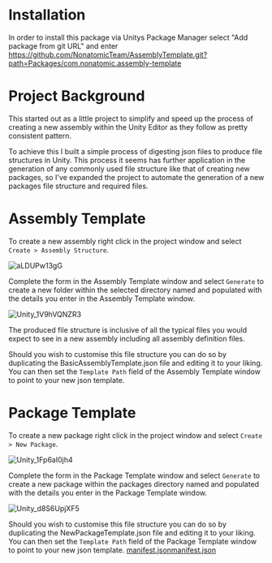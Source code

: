 # Installation
In order to install this package via Unitys Package Manager select "Add package from git URL" and enter https://github.com/NonatomicTeam/AssemblyTemplate.git?path=Packages/com.nonatomic.assembly-template

# Project Background
This started out as a little project to simplify and speed up the process of creating a new assembly within the Unity Editor as they follow as pretty consistent pattern. 

To achieve this I built a simple process of digesting json files to produce file structures in Unity. This process it seems has further application in the generation of any commonly used file structure like that of creating new packages, so I've expanded the project to automate the generation of a new packages file structure and required files.

# Assembly Template
To create a new assembly right click in the project window and select `Create > Assembly Structure`.

![aLDUPw13gG](https://user-images.githubusercontent.com/4581647/219513182-effa0607-0ffb-4b86-88a1-9fd47172bf1b.png)

Complete the form in the Assembly Template window and select `Generate` to create a new folder within the selected directory named and populated with the details you enter in the Assembly Template window.

![Unity_1V9hVQNZR3](https://user-images.githubusercontent.com/4581647/219513782-28533047-0e59-42ef-a289-450ea2af98da.png)

The produced file structure is inclusive of all the typical files you would expect to see in a new assembly including all assembly definition files.

Should you wish to customise this file structure you can do so by duplicating the BasicAssemblyTemplate.json file and editing it to your liking. You can then set the `Template Path` field of the Assembly Template window to point to your new json template.

# Package Template
To create a new package right click in the project window and select `Create > New Package`.

![Unity_1Fp6aI0jh4](https://user-images.githubusercontent.com/4581647/219514581-65f16a2b-3284-4879-8e89-5669cc23328b.png)

Complete the form in the Package Template window and select `Generate` to create a new package within the packages directory named and populated with the details you enter in the Package Template window.

![Unity_d8S6UpjXF5](https://user-images.githubusercontent.com/4581647/219514874-838f323e-928c-42b1-bb2c-d433c274e8dc.png)

Should you wish to customise this file structure you can do so by duplicating the NewPackageTemplate.json file and editing it to your liking. You can then set the `Template Path` field of the Package Template window to point to your new json template.
[manifest.json](..%2FPackagePlayground%2FPackages%2Fmanifest.json)[manifest.json](..%2FPackagePlayground%2FPackages%2Fmanifest.json)

